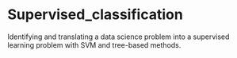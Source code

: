 # Supervised_classification
 Identifying and translating a data science problem into a supervised learning problem with SVM and tree-based methods.
